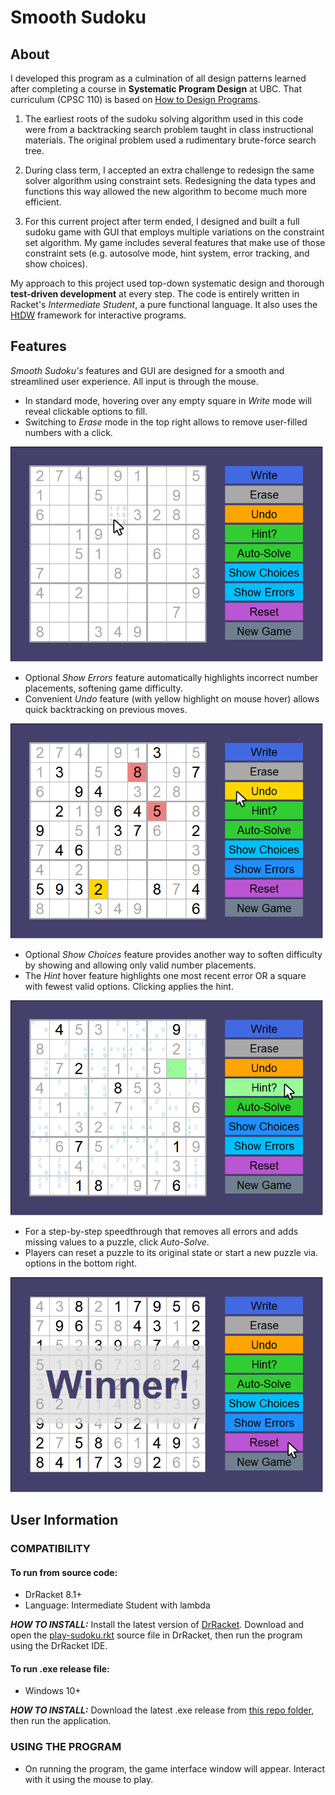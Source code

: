 # Smooth Sudoku
## About
I developed this program as a culmination of all design patterns learned after 
completing a course in **Systematic Program Design** at UBC. That curriculum 
(CPSC 110) is based on [How to Design Programs](http://htdp.org/).

1. The earliest roots of the sudoku solving algorithm used in this code were 
from a backtracking search problem taught in class instructional materials. The 
original problem used a rudimentary brute-force search tree.

2. During class term, I accepted an extra challenge to redesign the same solver 
algorithm using constraint sets. Redesigning the data types and functions this 
way allowed the new algorithm to become much more efficient. 

3. For this current project after term ended, I designed and built a full
sudoku game with GUI that employs multiple variations on the constraint 
set algorithm. My game includes several features that make use of those 
constraint sets (e.g. autosolve mode, hint system, error tracking, and 
show choices).

My approach to this project used top-down systematic design and thorough 
**test-driven development** at every step. The code is entirely written in 
Racket's _Intermediate Student_, a pure functional language. It also uses the
[HtDW](https://world.cs.brown.edu/) framework for interactive programs.

## Features

_Smooth Sudoku's_ features and GUI are designed for a smooth and streamlined user experience. All input is through the mouse.

- In standard mode, hovering over any empty square in _Write_ mode will reveal clickable options to fill.
- Switching to _Erase_ mode in the top right allows to remove user-filled numbers with a click. 

<img src="promo/image-new-hover-mouse.png" alt="Smooth Sudoku: new game and hover-to-play" title="New Game" width="500"/>

- Optional _Show Errors_ feature automatically highlights incorrect number placements, softening game difficulty.
- Convenient _Undo_ feature (with yellow highlight on mouse hover) allows quick backtracking on previous moves.

<img src="promo/image-errors-undo-mouse.png" alt="Smooth Sudoku: show errors and undo" title="Undo/Show Errors" width="500"/>

- Optional _Show Choices_ feature provides another way to soften difficulty by showing and allowing only valid number placements.
- The _Hint_ hover feature highlights one most recent error OR a square with fewest valid options. Clicking applies the hint.

<img src="promo/image-hint-choices-mouse.png" alt="Smooth Sudoku: hints and show choices" title="Hint/Show Choices" width="500"/>

- For a step-by-step speedthrough that removes all errors and adds missing values to a puzzle, click *Auto-Solve*.
- Players can reset a puzzle to its original state or start a new puzzle via. options in the bottom right.

<img src="promo/image-winner-mouse.png" alt="Smooth Sudoku: autosolve and win screen" title="Auto-Solve" width="500"/>


## User Information
### COMPATIBILITY
#### To run from source code:
- DrRacket 8.1+
- Language: Intermediate Student with lambda

_**HOW TO INSTALL:**_ Install the latest version of [DrRacket](https://racket-lang.org/). Download and open the [play-sudoku.rkt](/play-sudoku.rkt) source file in DrRacket, then run the program using the DrRacket IDE.

#### To run .exe release file:
- Windows 10+

_**HOW TO INSTALL:**_ Download the latest .exe release from [this repo folder](/play-sudoku/), then run the application.

### USING THE PROGRAM
- On running the program, the game interface window will appear. Interact with it using the mouse to play.
